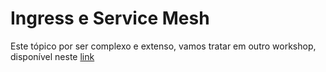 # Ingress e Service Mesh

Este tópico por ser complexo e extenso, vamos tratar em outro workshop, disponível neste [link](todofuturo)
